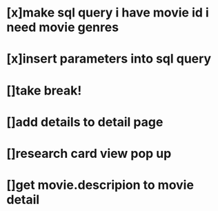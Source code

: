 # [x]make sql query i have movie id i need movie genres
# [x]insert parameters into sql query
# []take break!
# []add details to detail page
# []research card view pop up
# []get movie.descripion to movie detail